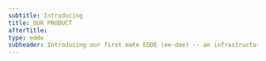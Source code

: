 ```yaml
---
subtitle: Introducing
title: OUR PRODUCT 
afterTitle: 
type: edde
subheader: Introducing our first mate EDDE (ee-dee) -- an infrastructure scaffolding service that helps your team focus on creating and testing your product ideas, rather then structure to support them. EDDE saves your team time and aggravation by providing the tooling to quickly create a public cloud infrastructure and SaaS deployment platform tailored specifically to your products architecture profiles. EDDE is for...
---
```

